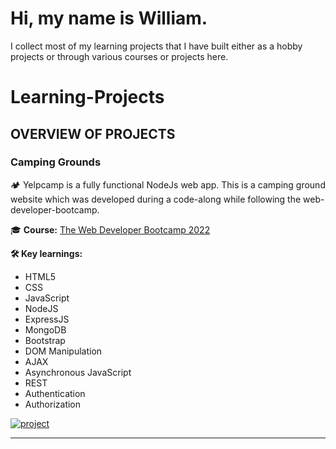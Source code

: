 # Hi, my name is William. 

I collect most of my learning projects that I have built either as a hobby projects or through various courses or projects here.


# Learning-Projects

##  OVERVIEW OF PROJECTS

###  Camping Grounds

🏕 Yelpcamp is a fully functional NodeJs web app. This is a camping ground website which was developed during a code-along while following the web-developer-bootcamp.

🎓 **Course:** [The Web Developer Bootcamp 2022](https://www.udemy.com/course/the-web-developer-bootcamp/)

  
**🛠 Key learnings:** 
  * HTML5
  * CSS
  * JavaScript
  * NodeJS
  * ExpressJS
  * MongoDB
  * Bootstrap
  * DOM Manipulation
  * AJAX
  * Asynchronous JavaScript
  * REST
  * Authentication
  * Authorization

[![project](https://img.shields.io/badge/view_project-000?style=for-the-badge&logo=github&logoColor=white)](https://github.com/willvida/YelpCamp)

  
 ----
